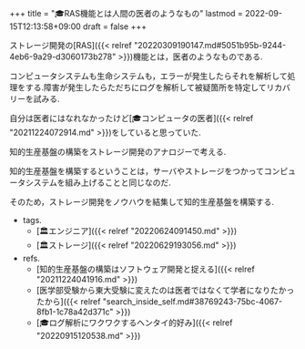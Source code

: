 +++
title = "🎓RAS機能とは人間の医者のようなもの"
lastmod = 2022-09-15T12:13:58+09:00
draft = false
+++

ストレージ開発の[RAS]({{< relref "20220309190147.md#5051b95b-9244-4eb6-9a29-d3060173b278" >}})機能とは，医者のようなものである.

コンピュータシステムも生命システムも，エラーが発生したらそれを解析して処理をする.障害が発生したらただちにログを解析して被疑箇所を特定してリカバリーを試みる.

自分は医者にはなれなかったけど[🎓コンピュータの医者]({{< relref "20211224072914.md" >}})をしていると思っていた.

知的生産基盤の構築をストレージ開発のアナロジーで考える.

知的生産基盤を構築するということは，サーバやストレージをつかってコンピュータシステムを組み上げることと同じなのだ.

そのため，ストレージ開発をノウハウを結集して知的生産基盤を構築する.

-   tags.
    -   [🏛エンジニア]({{< relref "20220624091450.md" >}})
    -   [🏛ストレージ]({{< relref "20220629193056.md" >}})
-   refs.
    -   [知的生産基盤の構築はソフトウェア開発と捉える]({{< relref "20211224041916.md" >}})
    -   [医学部受験から東大受験に変えたのは医者ではなくて学者になりたかったから]({{< relref "search_inside_self.md#38769243-75bc-4067-8fb1-1c78a42d371c" >}})
    -   [🎓ログ解析にワクワクするヘンタイ的好み]({{< relref "20220915120538.md" >}})
